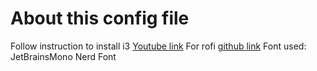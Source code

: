 # About this config file

Follow instruction to install i3 [Youtube link](https://www.youtube.com/watch?v=sE3LHJ8lEss&t=339s)
For rofi [github link](https://github.com/adi1090x/rofi)
Font used: JetBrainsMono Nerd Font

